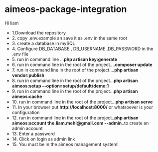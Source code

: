 # aimeos-package-integration

Hi liam 
<ul>
  <li>1.Download the repository</li>
  <li>2. copy .env.example an save it as .env in the same root </li>
  <li>3. create a database in mySQL</li>
  <li>4. Configure DB_DATABASE , DB_USERNAME ,DB_PASSWORD in the .env file</li>
  <li>5. run in command line ...<strong>php artisan key:generate</strong></li>
  <li>6. run in command line in the root of the project....<strong>composer update</strong></li> 
  <li>7. run in command line in the root of the project....<strong>php artisan vendor:publish</strong></li>
  <li>8. run in command line in the root of the project...<strong>php artisan aimeos:setup --option=setup/default/demo:1</strong></li>
  <li>9. run in command line in the root of the project...<strong>php artisan aimeos:cache</strong></li>
  <li>10. run in command line in the root of the project...<strong>php artisan serve</strong></li>
  <li>11. In your browser put <strong>http://localhost:8000/</strong> or whatsoever is your configuration</li>
  <li>12. run in command line in the root of the project..<strong>php artisan aimeos:account the.liam.mehl@gmail.com --admin</strong>..to create an admin account</li>
  <li>13. Enter a password</li>
  <li>14. Click on login as admin link </li>
  <li>15. You must be in the aimeos management system!</li>
</ul>


